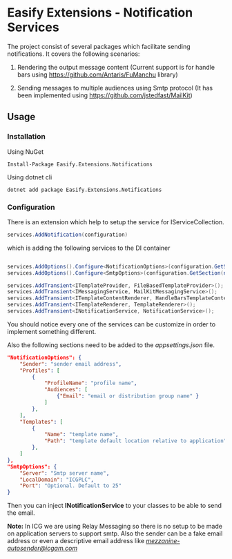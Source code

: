 # Easify Extensions - Notification Services

The project consist of several packages which facilitate sending notifications. It covers the following scenarios:

1. Rendering the output message content (Current support is for handle bars using https://github.com/Antaris/FuManchu library)

2. Sending messages to multiple audiences using Smtp protocol (It has been implemented using https://github.com/jstedfast/MailKit)

## Usage

### Installation

Using NuGet

```
Install-Package Easify.Extensions.Notifications
```

Using dotnet cli

```
dotnet add package Easify.Extensions.Notifications
```

### Configuration

There is an extension which help to setup the service for IServiceCollection.

```csharp
services.AddNotification(configuration)
```

which is adding the following services to the DI container

```csharp

services.AddOptions().Configure<NotificationOptions>(configuration.GetSection(nameof(NotificationOptions)));
services.AddOptions().Configure<SmtpOptions>(configuration.GetSection(nameof(SmtpOptions)));

services.AddTransient<ITemplateProvider, FileBasedTemplateProvider>();
services.AddTransient<IMessagingService, MailKitMessagingService>();
services.AddTransient<ITemplateContentRenderer, HandleBarsTemplateContentRenderer>();
services.AddTransient<ITemplateRenderer, TemplateRenderer>();
services.AddTransient<INotificationService, NotificationService>();

```

You should notice every one of the services can be customize in order to implement something different.

Also the following sections need to be added to the _appsettings.json_ file.

```json
"NotificationOptions": {
    "Sender": "sender email address",
    "Profiles": [
        {
            "ProfileName": "profile name",
            "Audiences": [
                {"Email": "email or distribution group name" }
            ]
        },
    ],
    "Templates": [
        {
            "Name": "template name",
            "Path": "template default location relative to application"
        },
    ]
},
"SmtpOptions": {
    "Server": "Smtp server name",
    "LocalDomain": "ICGPLC",
    "Port": "Optional. Default to 25"
}

```

Then you can inject **INotificationService** to your classes to be able to send the email.

**Note:** In ICG we are using Relay Messaging so there is no setup to be made on application servers to support smtp. Also the sender can be a fake email address or even a descriptive email address like
*mezzanine-autosender@icgam.com*
